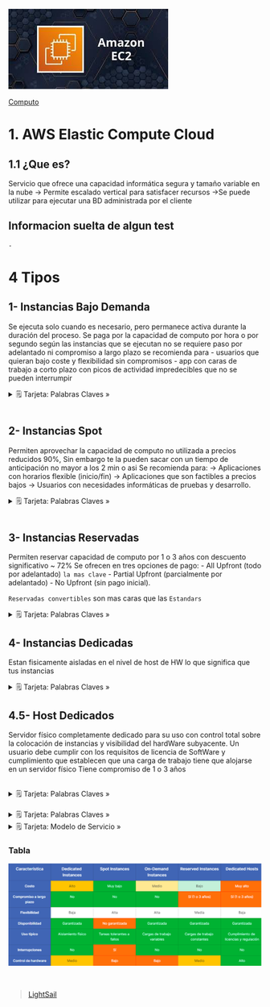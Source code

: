 ![Amazon Elastic Compute Cloud](../../00_assets/Computo/EC2-logo.jpeg)

[Computo](../../01-Computo/)

# 1. AWS Elastic Compute Cloud

## 1.1 ¿Que es?

Servicio que ofrece una capacidad informática segura y tamaño variable en la nube
    -> Permite escalado vertical para satisfacer recursos
    ->Se puede utilizar para ejecutar una BD administrada por el cliente

## Informacion suelta de algun test

    -

# 4 Tipos

## 1- Instancias Bajo Demanda

Se ejecuta solo cuando es necesario, pero permanece activa durante la duración del proceso.
Se paga por la capacidad de computo por hora o por segundo según las instancias que se ejecutan 
no se requiere paso por adelantado ni compromiso a largo plazo
se recomienda para
    - usuarios que quieran bajo coste y flexibilidad sin compromisos 
    - app con caras de trabajo a corto plazo con picos de actividad impredecibles que no se pueden interrumpir

<details>
<summary>🗒 Tarjeta: Palabras Claves »</summary>

| Instancias Bajo Demanda |
| ---- |
| Es ideal para aplicaciones con cargas de trabajo impredecibles o en pruebas y desarrollo. |

</details>

<br/>

## 2- Instancias Spot

Permiten aprovechar la capacidad de computo no utilizada a precios reducidos 90%, Sin embargo te la pueden sacar con un tiempo de anticipación no mayor a los 2 min o asi
Se recomienda para:
    -> Aplicaciones con horarios flexible (inicio/fin)
    -> Aplicaciones que son factibles a precios bajos
    -> Usuarios con necesidades informáticas de pruebas y desarrollo.

<details>
<summary>🗒 Tarjeta: Palabras Claves »</summary>

| Instancias SPOT |
| ---- |
| interrumpible - barata  |

</details>

<br/>

## 3- Instancias Reservadas

Permiten reservar capacidad de computo por 1 o 3 años con descuento significativo ~ 72% 
Se ofrecen en tres opciones de pago: 
    - All Upfront (todo por adelantado) `la mas clave`
    - Partial Upfront (parcialmente por adelantado) 
    - No Upfront (sin pago inicial).


`Reservadas convertibles` son mas caras que las `Estandars`

<details>
<summary>🗒 Tarjeta: Palabras Claves »</summary>

| Instancias Reservadas |
| ---- |
| largo tiempo  |

</details>

## 4- Instancias Dedicadas 

Estan fisicamente aisladas en el nivel de host de HW lo que significa que tus instancias 

<details>
<summary>🗒 Tarjeta: Palabras Claves »</summary>

| Instancias Dedicadas |
| ---- |
| Estas son como alquilar un cuarto en un hotel es tuyo y vos ahi haces lo que quieras |

</details>

## 4.5- Host Dedicados

Servidor físico completamente dedicado para su uso con control total sobre la colocación de instancias y visibilidad del hardWare subyacente.
Un usuario debe cumplir con los requisitos de licencia de SoftWare y cumplimiento que establecen que una carga de trabajo tiene que alojarse en un servidor físico
Tiene compromiso de 1 o 3 años


<br/>
<details>
<summary>🗒 Tarjeta: Palabras Claves »</summary>

| Host Dedicados |
| ---- |
| fisico - aislada a nivel de nucleo |

</details>
<br/>
<details>
<summary>🗒 Tarjeta: Palabras Claves »</summary>

| Host Dedicados |
| ---- |
| Es como alquilar una casa, todo para vos |

</details>


<details>
<summary>🗒 Tarjeta: Modelo de Servicio »</summary>

| Pertenece a:  |
| ---- |
| IaaS |

</details>

### Tabla
![Tabla Ec2](../../00_assets/Computo/Caracteristicas-ec2.png)

<br/>

> [LightSail](./lightsail.md)

<br/>